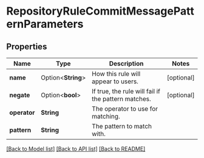 # RepositoryRuleCommitMessagePatternParameters

## Properties

Name | Type | Description | Notes
------------ | ------------- | ------------- | -------------
**name** | Option<**String**> | How this rule will appear to users. | [optional]
**negate** | Option<**bool**> | If true, the rule will fail if the pattern matches. | [optional]
**operator** | **String** | The operator to use for matching. | 
**pattern** | **String** | The pattern to match with. | 

[[Back to Model list]](../README.md#documentation-for-models) [[Back to API list]](../README.md#documentation-for-api-endpoints) [[Back to README]](../README.md)


